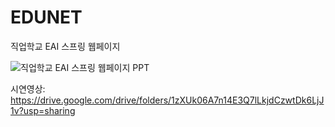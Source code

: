 # EDUNET
직업학교 EAI 스프링 웹페이지

![직업학교 EAI 스프링 웹페이지 PPT](https://github.com/user-attachments/assets/15ad8968-32bc-4cb3-a702-9f41c7d4585e)

시연영상: https://drive.google.com/drive/folders/1zXUk06A7n14E3Q7lLkjdCzwtDk6LjJ1v?usp=sharing
